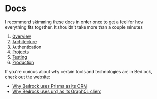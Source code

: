 # Docs

I recommend skimming these docs in order once to get a feel for how everything fits together. It shouldn't take more than a couple minutes!

1. [Overview](./0-overview.md)
1. [Architecture](./1-architecture.md)
1. [Authentication](./2-authentication.md)
1. [Projects](./3-projects.md)
1. [Testing](./4-testing.md)
1. [Production](./5-production.md)

If you're curious about why certain tools and technologies are in Bedrock, check out the website:

- [Why Bedrock uses Prisma as its ORM](https://bedrock.mxstbr.com/tools/prisma)
- [Why Bedrock uses urql as its GraphQL client](https://bedrock.mxstbr.com/tools/urql)
